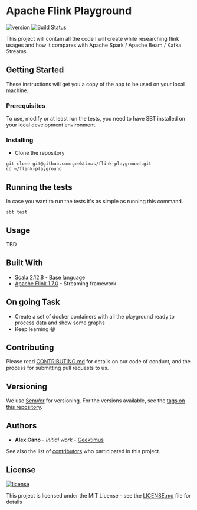 # Apache Flink Playground

[![version](https://img.shields.io/badge/version-0.0.1-green.svg)][semver]
[![Build Status](https://travis-ci.org/geektimus/flink-playground.svg?branch=master)](https://travis-ci.org/geektimus/flink-playground)

This project will contain all the code I will create while researching flink usages and how it compares with Apache Spark / Apache Beam / Kafka Streams

## Getting Started

These instructions will get you a copy of the app to be used on your local machine.

### Prerequisites

To use, modify or at least run the tests, you need to have SBT installed on your local development environment.
### Installing

- Clone the repository

```
git clone git@github.com:geektimus/flink-playground.git
cd ~/flink-playground
```

## Running the tests

In case you want to run the tests it's as simple as running this command. 

```
sbt test
```

## Usage

TBD

## Built With

- [Scala 2.12.8][scala] - Base language
- [Apache Flink 1.7.0][apache_flink] - Streaming framework

## On going Task

- Create a set of docker containers with all the playground ready to process data and show some graphs
- Keep learning 😄

## Contributing

Please read [CONTRIBUTING.md][contributing] for details on our code of conduct, and the process for submitting pull requests to us.

## Versioning

We use [SemVer][semver] for versioning. For the versions available, see the [tags on this repository][project_tags].

## Authors

- **Alex Cano** - _Initial work_ - [Geektimus][profile]

See also the list of [contributors][project_contributors] who participated in this project.

## License

[![license](https://img.shields.io/badge/license-MIT-blue.svg)][license]

This project is licensed under the MIT License - see the [LICENSE.md][license] file for details

[travis_url]: https://travis-ci.org/geektimus/file-merger
[scala]: https://github.com/scala/scala/releases/tag/v2.12.8
[apache_flink]: https://flink.apache.org/
[contributing]: CONTRIBUTING.md
[semver]: http://semver.org/
[project_tags]: https://github.com/geektimus/flink-playground/tags
[profile]: https://github.com/Geektimus
[project_contributors]: https://github.com/geektimus/flink-playground/graphs/contributors
[license]: LICENSE.md
